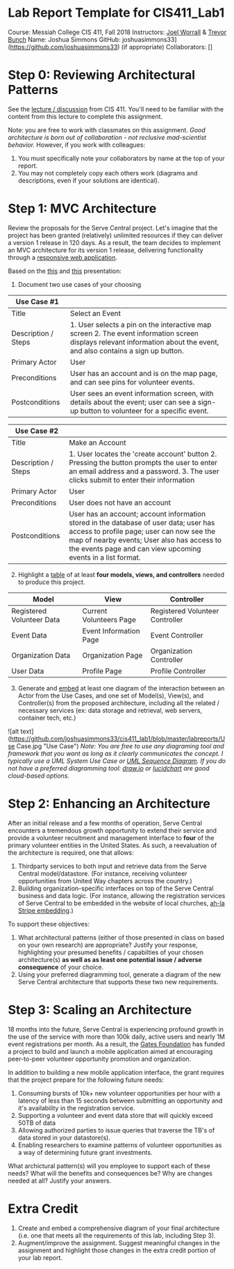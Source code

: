 # Lab Report Template for CIS411_Lab1
Course: Messiah College CIS 411, Fall 2018
Instructors: [Joel Worrall](https://github.com/tangollama) & [Trevor Bunch](https://github.com/trevordbunch)
Name: Joshua Simmons
GitHub: joshuasimmons33](https://github.com/joshuasimmons33)
(if appropriate) Collaborators: []


# Step 0: Reviewing Architectural Patterns
See the [lecture / discussion](https://docs.google.com/presentation/d/1nUcy63FWPFYO3OJmERJpMjEtdaFtaIBbuUkpmNRVRas/edit#slide=id.g45345bd5ea_0_136) from CIS 411. You'll need to be familiar with the content from this lecture to complete this assignment.

Note: you are free to work with classmates on this assignment. _Good architecture is born out of collaboration - not reclusive mad-scientist behavior._ However, if you work with colleagues:

1. You must specifically note your collaborators by name at the top of your report.
2. You may not completely copy each others work (diagrams and descriptions, even if your solutions are identical).

# Step 1: MVC Architecture
Review the proposals for the Serve Central project. Let's imagine that the project has been granted (relatively) unlimited resources if they can deliver a version 1 release in 120 days. As a result, the team decides to implement an MVC architecture for its version 1 release, delivering functionality through a [responsive web application](https://en.wikipedia.org/wiki/Responsive_web_design).

Based on the [this](https://docs.google.com/presentation/d/1UnU0xU0wF1l8pAB8trtLpdM0yuskx66jTFJzd64nsjU/edit#slide=id.g439b9c6866_2_53) and [this](https://docs.google.com/presentation/d/1-VZfAFoBVr6ijNepKAtRA7JoAQsV2Jlbf2l1WPDMhI0/edit) presentation:

1) Document two use cases of your choosing

| Use Case #1 | |
|---|---|
| Title | Select an Event |
| Description / Steps | 1. User selects a pin on the interactive map screen 2. The event information screen displays relevant information about the event, and also contains a sign up button. |
| Primary Actor | User |
| Preconditions | User has an account and is on the map page, and can see pins for volunteer events. |
| Postconditions | User sees an event information screen, with details about the event; user can see a sign-up button to volunteer for a specific event. |

| Use Case #2 | |
|---|---|
| Title | Make an Account |
| Description / Steps | 1. User locates the 'create account' button 2. Pressing the button prompts the user to enter an email address and a password. 3. The user clicks submit to enter their information |
| Primary Actor | User |
| Preconditions | User does not have an account |
| Postconditions | User has an account; account information stored in the database of user data; user has access to profile page; user can now see the map of nearby events; User also has access to the events page and can view upcoming events in a list format. |


2) Highlight a [table](https://www.tablesgenerator.com/markdown_tables) of at least **four models, views, and controllers** needed to produce this project.

| Model | View | Controller |
|---|---|---|
| Registered Volunteer Data | Current Volunteers Page | Registered Volunteer Controller |
| Event Data | Event Information Page | Event Controller |
| Organization Data | Organization Page | Organization Controller |
| User Data | Profile Page | Profile Controller |

3) Generate and [embed](https://github.com/adam-p/markdown-here/wiki/Markdown-Cheatsheet#images) at least one diagram of the interaction between an Actor from the Use Cases, and one set of Model(s), View(s), and Controller(s) from the proposed architecture, including all the related / necessary services (ex: data storage and retrieval, web servers, container tech, etc.)

![alt text](https://github.com/joshuasimmons33/cis411_lab1/blob/master/labreports/Use Case.jpg "Use Case")
_Note: You are free to use any diagraming tool and framework that you want as long as it clearly communicates the concept. I typically use a UML System Use Case or [UML Sequence Diagram](https://www.uml-diagrams.org/index-examples.html).  If you do not have a preferred diagramming tool: [draw.io](http://draw.io) or [lucidchart](http://lucidchart.com) are good cloud-based options._

# Step 2: Enhancing an Architecture
After an initial release and a few months of operation, Serve Central encounters a tremendous growth opportunity to extend their service and provide a volunteer recuitment and management interface to __four__ of the primary volunteer entities in the United States. As such, a reevaluation of the architecture is required, one that allows:

1. Thirdparty services to both input and retrieve data from the Serve Central model/datastore. (For instance, receiving volunteer opportunities from United Way chapters across the country.)
2. Building organization-specific interfaces on top of the Serve Central business and data logic. (For instance, allowing the registration services of Serve Central to be embedded in the website of local churches, [ah-la Stripe embedding](https://stripe.com/payments/elements).)

To support these objectives:
1. What architectural patterns (either of those presented in class on based on your own research) are appropriate? Justify your response, highlighting your presumed benefits / capabilties of your chosen architecture(s) **as well as as least one potential issue / adverse consequence** of your choice.
2. Using your preferred diagramming tool, generate a diagram of the new Serve Central architecture that supports these two new requirements.

# Step 3: Scaling an Architecture
18 months into the future, Serve Central is experiencing profound growth in the use of the service with more than 100k daily, active users and nearly 1M event registrations per month. As a result, the [Gates Foundation](https://www.gatesfoundation.org/) has funded a project to build and launch a mobile application aimed at encouraging peer-to-peer volunteer opportunity promotion and organization.

In addition to building a new mobile application interface, the grant requires that the project prepare for the following future needs:

1. Consuming bursts of 10k+ new volunteer opportunities per hour with a latency of less than 15 seconds between submitting an opportunity and it's availability in the registration service.
2. Supporting a volunteer and event data store that will quickly exceed 50TB of data
3. Allowing authorized parties to issue queries that traverse the TB's of data stored in your datastore(s).
4. Enabling researchers to examine patterns of volunteer opportunities as a way of determining future grant investments.

What archictural pattern(s) will you employee to support each of these needs? What will the benefits and consequences be? Why are changes needed at all? Justify your answers.

# Extra Credit
1. Create and embed a comprehensive diagram of your final architecture (i.e. one that meets all the requirements of this lab, including Step 3).
2. Augment/improve the assignment. Suggest meaningful changes in the assignment and highlight those changes in the extra credit portion of your lab report.
